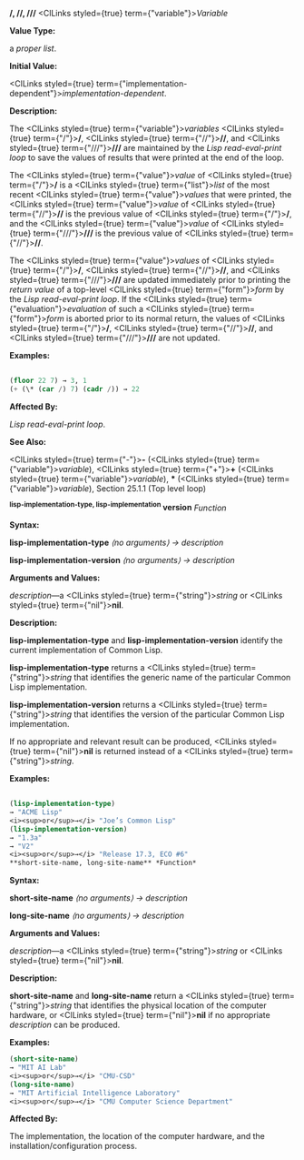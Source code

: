 **/, //, ///** <ClLinks styled={true} term={"variable"}><i>Variable</i></ClLinks> 



**Value Type:** 



a *proper list*. 



**Initial Value:** 



<ClLinks styled={true} term={"implementation-dependent"}><i>implementation-dependent</i></ClLinks>. 



**Description:** 



The <ClLinks styled={true} term={"variable"}><i>variables</i></ClLinks> <ClLinks styled={true} term={"/"}><b>/</b></ClLinks>, <ClLinks styled={true} term={"//"}><b>//</b></ClLinks>, and <ClLinks styled={true} term={"///"}><b>///</b></ClLinks> are maintained by the *Lisp read-eval-print loop* to save the values of results that were printed at the end of the loop. 



The <ClLinks styled={true} term={"value"}><i>value</i></ClLinks> of <ClLinks styled={true} term={"/"}><b>/</b></ClLinks> is a <ClLinks styled={true} term={"list"}><i>list</i></ClLinks> of the most recent <ClLinks styled={true} term={"value"}><i>values</i></ClLinks> that were printed, the <ClLinks styled={true} term={"value"}><i>value</i></ClLinks> of <ClLinks styled={true} term={"//"}><b>//</b></ClLinks> is the previous value of <ClLinks styled={true} term={"/"}><b>/</b></ClLinks>, and the <ClLinks styled={true} term={"value"}><i>value</i></ClLinks> of <ClLinks styled={true} term={"///"}><b>///</b></ClLinks> is the previous value of <ClLinks styled={true} term={"//"}><b>//</b></ClLinks>. 



The <ClLinks styled={true} term={"value"}><i>values</i></ClLinks> of <ClLinks styled={true} term={"/"}><b>/</b></ClLinks>, <ClLinks styled={true} term={"//"}><b>//</b></ClLinks>, and <ClLinks styled={true} term={"///"}><b>///</b></ClLinks> are updated immediately prior to printing the *return value* of a top-level <ClLinks styled={true} term={"form"}><i>form</i></ClLinks> by the *Lisp read-eval-print loop*. If the <ClLinks styled={true} term={"evaluation"}><i>evaluation</i></ClLinks> of such a <ClLinks styled={true} term={"form"}><i>form</i></ClLinks> is aborted prior to its normal return, the values of <ClLinks styled={true} term={"/"}><b>/</b></ClLinks>, <ClLinks styled={true} term={"//"}><b>//</b></ClLinks>, and <ClLinks styled={true} term={"///"}><b>///</b></ClLinks> are not updated. 



**Examples:**
```lisp
 
(floor 22 7) → 3, 1 
(+ (\* (car /) 7) (cadr /)) → 22 
```
**Affected By:** 



*Lisp read-eval-print loop*. 



**See Also:** 



<ClLinks styled={true} term={"-"}><b>-</b></ClLinks> (<ClLinks styled={true} term={"variable"}><i>variable</i></ClLinks>), <ClLinks styled={true} term={"+"}><b>+</b></ClLinks> (<ClLinks styled={true} term={"variable"}><i>variable</i></ClLinks>), **\*** (<ClLinks styled={true} term={"variable"}><i>variable</i></ClLinks>), Section 25.1.1 (Top level loop) 







 



 



<b><sup>lisp-implementation-type, lisp-implementation</sup> version</b> <i>Function</i> 



**Syntax:** 



**lisp-implementation-type** *⟨no arguments⟩ → description* 



**lisp-implementation-version** *⟨no arguments⟩ → description* 



**Arguments and Values:** 



*description*—a <ClLinks styled={true} term={"string"}><i>string</i></ClLinks> or <ClLinks styled={true} term={"nil"}><b>nil</b></ClLinks>. 



**Description:** 



**lisp-implementation-type** and **lisp-implementation-version** identify the current implementation of Common Lisp. 



**lisp-implementation-type** returns a <ClLinks styled={true} term={"string"}><i>string</i></ClLinks> that identifies the generic name of the particular Common Lisp implementation. 



**lisp-implementation-version** returns a <ClLinks styled={true} term={"string"}><i>string</i></ClLinks> that identifies the version of the particular Common Lisp implementation. 



If no appropriate and relevant result can be produced, <ClLinks styled={true} term={"nil"}><b>nil</b></ClLinks> is returned instead of a <ClLinks styled={true} term={"string"}><i>string</i></ClLinks>. 

**Examples:**
```lisp
 
(lisp-implementation-type) 
→ "ACME Lisp" 
<i><sup>or</sup>→</i> "Joe’s Common Lisp" 
(lisp-implementation-version) 
→ "1.3a" 
→ "V2" 
<i><sup>or</sup>→</i> "Release 17.3, ECO #6" 
**short-site-name, long-site-name** *Function* 
```
**Syntax:** 



**short-site-name** *⟨no arguments⟩ → description* 



**long-site-name** *⟨no arguments⟩ → description* 







 



 



**Arguments and Values:** 



*description*—a <ClLinks styled={true} term={"string"}><i>string</i></ClLinks> or <ClLinks styled={true} term={"nil"}><b>nil</b></ClLinks>. 



**Description:** 



**short-site-name** and **long-site-name** return a <ClLinks styled={true} term={"string"}><i>string</i></ClLinks> that identifies the physical location of the computer hardware, or <ClLinks styled={true} term={"nil"}><b>nil</b></ClLinks> if no appropriate *description* can be produced. 



**Examples:**
```lisp
(short-site-name) 
→ "MIT AI Lab" 
<i><sup>or</sup>→</i> "CMU-CSD" 
(long-site-name) 
→ "MIT Artificial Intelligence Laboratory" 
<i><sup>or</sup>→</i> "CMU Computer Science Department" 
```
**Affected By:** 



The implementation, the location of the computer hardware, and the installation/configuration process. 




